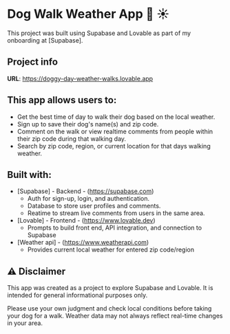 # Dog Walk Weather App 🐶 ☀️

This project was built using Supabase and Lovable as part of my onboarding at [Supabase].

## Project info

**URL**: https://doggy-day-weather-walks.lovable.app

## This app allows users to:
  * Get the best time of day to walk their dog based on the local weather.
  * Sign up to save their dog's name(s) and zip code.
  * Comment on the walk or view realtime comments from people within their zip code during that walking day.
  * Search by zip code, region, or current location for that days walking weather.

## Built with:
  * [Supabase] - Backend - (https://supabase.com)
     * Auth for sign-up, login, and authentication.
     * Database to store user profiles and comments.
     * Reatime to stream live comments from users in the same area.
  * [Lovable] - Frontend - (https://www.lovable.dev)
     * Prompts to build front end, API integration, and connection to Supabase
  * [Weather api] - (https://www.weatherapi.com)
     * Provides current local weather for entered zip code/region

## ⚠️ Disclaimer

This app was created as a project to explore Supabase and Lovable. It is intended for general informational purposes only.

Please use your own judgment and check local conditions before taking your dog for a walk. Weather data may not always reflect real-time changes in your area.


